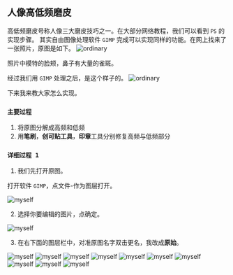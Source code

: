 ## 人像高低频磨皮

高低频磨皮号称人像三大磨皮技巧之一。在大部分网络教程，我们可以看到 `PS` 的实现步骤。
其实自由图像处理软件 `GIMP` 完成可以实现同样的功能。在网上找来了一张照片，原图是如下。
![ordinary](https://raw.githubusercontent.com/Chuck0618/Chuck0618.github.io/master/photos/Screenshots/原始.png)

照片中模特的脸颊，鼻子有大量的雀斑。

经过我们用 `GIMP` 处理之后，是这个样子的。
![ordinary](https://raw.githubusercontent.com/Chuck0618/Chuck0618.github.io/master/photos/Screenshots/new.png)

下来我来教大家怎么实现。

### `主要过程`
1. 将原图分解成高频和低频
2. 用**笔刷**，**创可贴工具**，**印章**工具分别修复高频与低频部分

###  `详细过程 1`
1. 我们先打开原图。

打开软件 `GIMP`，点文件-作为图层打开。

![myself](https://raw.githubusercontent.com/Chuck0618/Chuck0618.github.io/master/photos/Screenshots/Screenshot%20(14).png)


2. 选择你要编辑的图片，点确定。

![myself](https://raw.githubusercontent.com/Chuck0618/Chuck0618.github.io/master/photos/Screenshots/Screenshot%20(15).png)


3. 在右下面的图层栏中，对准原图名字双击更名，我改成**原始**。



![myself](https://raw.githubusercontent.com/Chuck0618/Chuck0618.github.io/master/photos/Screenshots/Screenshot%20(16).png)
![myself](https://raw.githubusercontent.com/Chuck0618/Chuck0618.github.io/master/photos/Screenshots/Screenshot%20(17).png)
![myself](https://raw.githubusercontent.com/Chuck0618/Chuck0618.github.io/master/photos/Screenshots/Screenshot%20(18).png)
![myself](https://raw.githubusercontent.com/Chuck0618/Chuck0618.github.io/master/photos/Screenshots/Screenshot%20(19).png)
![myself](https://raw.githubusercontent.com/Chuck0618/Chuck0618.github.io/master/photos/Screenshots/Screenshot%20(20).png)
![myself](https://raw.githubusercontent.com/Chuck0618/Chuck0618.github.io/master/photos/Screenshots/Screenshot%20(21).png)
![myself](https://raw.githubusercontent.com/Chuck0618/Chuck0618.github.io/master/photos/Screenshots/Screenshot%20(22).png)
![myself](https://raw.githubusercontent.com/Chuck0618/Chuck0618.github.io/master/photos/Screenshots/Screenshot%20(23).png)
![myself](https://raw.githubusercontent.com/Chuck0618/Chuck0618.github.io/master/photos/Screenshots/Screenshot%20(24).png)
![myself](https://raw.githubusercontent.com/Chuck0618/Chuck0618.github.io/master/photos/Screenshots/Screenshot%20(25).png)